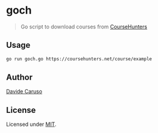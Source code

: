 # goch
> Go script to download courses from [CourseHunters](https://coursehunters.net)

## Usage
```bash
go run goch.go https://coursehunters.net/course/example
```

## Author
[Davide Caruso](https://davidecaruso.github.io)

## License
Licensed under [MIT](LICENSE).